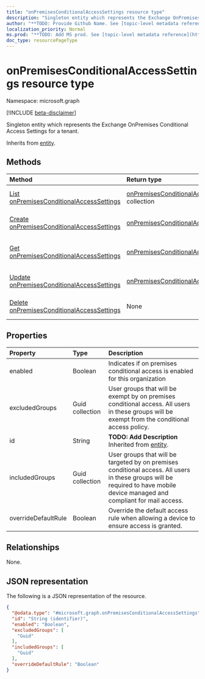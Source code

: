 ```yaml
---
title: "onPremisesConditionalAccessSettings resource type"
description: "Singleton entity which represents the Exchange OnPremises Conditional Access Settings for a tenant."
author: "**TODO: Provide Github Name. See [topic-level metadata reference](https://msgo.azurewebsites.net/add/document/guidelines/metadata.html#topic-level-metadata)**"
localization_priority: Normal
ms.prod: "**TODO: Add MS prod. See [topic-level metadata reference](https://msgo.azurewebsites.net/add/document/guidelines/metadata.html#topic-level-metadata)**"
doc_type: resourcePageType
---
```


# onPremisesConditionalAccessSettings resource type

Namespace: microsoft.graph

[!INCLUDE [beta-disclaimer](../../includes/beta-disclaimer.md)]

Singleton entity which represents the Exchange OnPremises Conditional Access Settings for a tenant.


Inherits from [entity](../resources/entity.md).

## Methods
|Method|Return type|Description|
|:---|:---|:---|
|[List onPremisesConditionalAccessSettings](../api/onpremisesconditionalaccesssettings-list.md)|[onPremisesConditionalAccessSettings](../resources/onpremisesconditionalaccesssettings.md) collection|Get a list of the [onPremisesConditionalAccessSettings](../resources/onpremisesconditionalaccesssettings.md) objects and their properties.|
|[Create onPremisesConditionalAccessSettings](../api/onpremisesconditionalaccesssettings-create.md)|[onPremisesConditionalAccessSettings](../resources/onpremisesconditionalaccesssettings.md)|Create a new [onPremisesConditionalAccessSettings](../resources/onpremisesconditionalaccesssettings.md) object.|
|[Get onPremisesConditionalAccessSettings](../api/onpremisesconditionalaccesssettings-get.md)|[onPremisesConditionalAccessSettings](../resources/onpremisesconditionalaccesssettings.md)|Read the properties and relationships of an [onPremisesConditionalAccessSettings](../resources/onpremisesconditionalaccesssettings.md) object.|
|[Update onPremisesConditionalAccessSettings](../api/onpremisesconditionalaccesssettings-update.md)|[onPremisesConditionalAccessSettings](../resources/onpremisesconditionalaccesssettings.md)|Update the properties of an [onPremisesConditionalAccessSettings](../resources/onpremisesconditionalaccesssettings.md) object.|
|[Delete onPremisesConditionalAccessSettings](../api/onpremisesconditionalaccesssettings-delete.md)|None|Deletes an [onPremisesConditionalAccessSettings](../resources/onpremisesconditionalaccesssettings.md) object.|

## Properties
|Property|Type|Description|
|:---|:---|:---|
|enabled|Boolean|Indicates if on premises conditional access is enabled for this organization|
|excludedGroups|Guid collection|User groups that will be exempt by on premises conditional access. All users in these groups will be exempt from the conditional access policy.|
|id|String|**TODO: Add Description** Inherited from [entity](../resources/entity.md).|
|includedGroups|Guid collection|User groups that will be targeted by on premises conditional access. All users in these groups will be required to have mobile device managed and compliant for mail access.|
|overrideDefaultRule|Boolean|Override the default access rule when allowing a device to ensure access is granted.|

## Relationships
None.

## JSON representation
The following is a JSON representation of the resource.
<!-- {
  "blockType": "resource",
  "keyProperty": "id",
  "@odata.type": "microsoft.graph.onPremisesConditionalAccessSettings",
  "baseType": "microsoft.graph.entity",
  "openType": false
}
-->
``` json
{
  "@odata.type": "#microsoft.graph.onPremisesConditionalAccessSettings",
  "id": "String (identifier)",
  "enabled": "Boolean",
  "excludedGroups": [
    "Guid"
  ],
  "includedGroups": [
    "Guid"
  ],
  "overrideDefaultRule": "Boolean"
}
```

